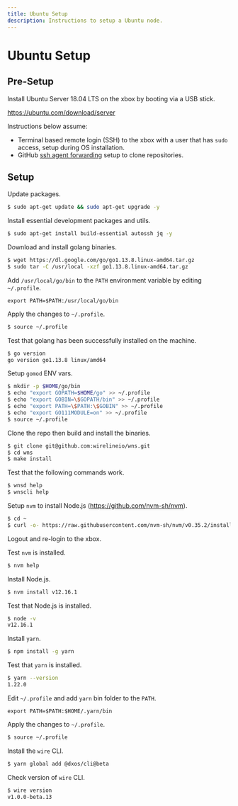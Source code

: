 ```yaml
---
title: Ubuntu Setup
description: Instructions to setup a Ubuntu node.
---
```


# Ubuntu Setup

## Pre-Setup

Install Ubuntu Server 18.04 LTS on the xbox by booting via a USB stick.

https://ubuntu.com/download/server

Instructions below assume:

* Terminal based remote login (SSH) to the xbox with a user that has `sudo` access, setup during OS installation.
* GitHub [ssh agent forwarding](https://developer.github.com/v3/guides/using-ssh-agent-forwarding/) setup to clone repositories.

## Setup

Update packages.

```bash
$ sudo apt-get update && sudo apt-get upgrade -y
```

Install essential development packages and utils.

```bash
$ sudo apt-get install build-essential autossh jq -y
```

Download and install golang binaries.

```bash
$ wget https://dl.google.com/go/go1.13.8.linux-amd64.tar.gz
$ sudo tar -C /usr/local -xzf go1.13.8.linux-amd64.tar.gz
```

Add `/usr/local/go/bin` to the `PATH` environment variable by editing `~/.profile`.

```
export PATH=$PATH:/usr/local/go/bin
```

Apply the changes to `~/.profile`.

```bash
$ source ~/.profile
```

Test that golang has been successfully installed on the machine.

```bash
$ go version
go version go1.13.8 linux/amd64
```

Setup `gomod` ENV vars.

```bash
$ mkdir -p $HOME/go/bin
$ echo "export GOPATH=$HOME/go" >> ~/.profile
$ echo "export GOBIN=\$GOPATH/bin" >> ~/.profile
$ echo "export PATH=\$PATH:\$GOBIN" >> ~/.profile
$ echo "export GO111MODULE=on" >> ~/.profile
$ source ~/.profile
```

Clone the repo then build and install the binaries.

```bash
$ git clone git@github.com:wirelineio/wns.git
$ cd wns
$ make install
```

Test that the following commands work.

```bash
$ wnsd help
$ wnscli help
```

Setup `nvm` to install Node.js (https://github.com/nvm-sh/nvm).

```bash
$ cd ~
$ curl -o- https://raw.githubusercontent.com/nvm-sh/nvm/v0.35.2/install.sh | bash
```

Logout and re-login to the xbox.

Test `nvm` is installed.

```bash
$ nvm help
```

Install Node.js.

```bash
$ nvm install v12.16.1
```

Test that Node.js is installed.

```bash
$ node -v
v12.16.1
```

Install `yarn`.

```bash
$ npm install -g yarn
```

Test that `yarn` is installed.

```bash
$ yarn --version
1.22.0
```

Edit `~/.profile` and add `yarn` bin folder to the `PATH`.

```
export PATH=$PATH:$HOME/.yarn/bin
```

Apply the changes to `~/.profile`.

```bash
$ source ~/.profile
```

Install the `wire` CLI.

```bash
$ yarn global add @dxos/cli@beta
```

Check version of `wire` CLI.

```bash
$ wire version
v1.0.0-beta.13
```
